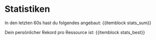 # Statistiken

In den letzten 60s hast du folgendes angebaut: {{itemblock stats_sum}}

Dein persönlicher Rekord pro Ressource ist: {{itemblock stats_best}}